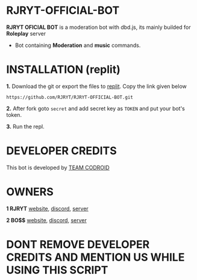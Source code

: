 # RJRYT-OFFICIAL-BOT


**RJRYT OFICIAL BOT** is a moderation bot with dbd.js, its mainly builded for __Roleplay__ server

- Bot containing __Moderation__ and __music__ commands.


# INSTALLATION (replit)

**1.** Download the git or export the files to [replit](https://replit.com/repls). Copy the link given below
```
https://github.com/RJRYT/RJRYT-OFFICIAL-BOT.git
```
**2.** After fork goto `secret` and add secret key as `TOKEN` and put your bot's token.

**3.** Run the repl.

# DEVELOPER CREDITS

This bot is developed by [TEAM CODROID](https://discord.com/invite/XcsZXk6uFF)

# OWNERS

**1 RJRYT**
[website](https://rjryt.tk/), 
[discord](https://discord.com/channels/@me/770988400047947796), 
[server](https://discord.gg/ZGsN5VMayx)
      
**2 BO$$**
[website](https://cruzgaming.ml/), 
[discord](https://discord.com/channels/@me/840554324160544789), 
[server](https://discord.gg/zfKNeT5gwQ)
      
      
 # DONT REMOVE DEVELOPER CREDITS AND MENTION US WHILE USING THIS SCRIPT
